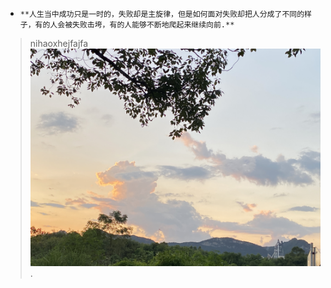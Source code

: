 - `**人生当中成功只是一时的，失败却是主旋律，但是如何面对失败却把人分成了不同的样子，有的人会被失败击垮，有的人能够不断地爬起来继续向前.**`
> nihaoxhejfajfa 
![坚持](https://github.com/Mrhelloyang/Mrhelloyang/blob/main/%E7%85%A7%E7%89%87.jpg).
